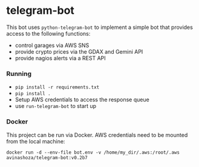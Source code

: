 # telegram-bot
This bot uses `python-telegram-bot` to implement a simple bot that provides access to the following functions:

* control garages via AWS SNS
* provide crypto prices via the GDAX and Gemini API
* provide nagios alerts via a REST API
 
### Running ###
 * `pip install -r requirements.txt`
 * `pip install .`
 * Setup AWS credentials to access the response queue
 * use `run-telegram-bot` to start up

### Docker ###
This project can be run via Docker. AWS credentials need to be mounted from the local machine:

`docker run -d --env-file bot.env -v /home/my_dir/.aws:/root/.aws avinashoza/telegram-bot:v0.2b7`
